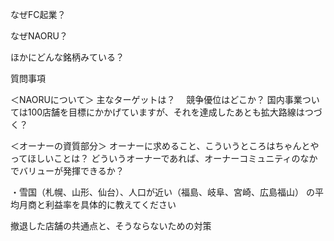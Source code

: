 
なぜFC起業？

なぜNAORU？

ほかにどんな銘柄みている？


質問事項

＜NAORUについて＞
主なターゲットは？　
競争優位はどこか？
国内事業ついては100店舗を目標にかかげていますが、それを達成したあとも拡大路線はつづく？

＜オーナーの資質部分＞
オーナーに求めること、こういうところはちゃんとやってほしいことは？
どういうオーナーであれば、オーナーコミュニティのなかでバリューが発揮できるか？



・雪国（札幌、山形、仙台）、人口が近い（福島、岐阜、宮崎、広島福山）
の平均月商と利益率を具体的に教えてください

撤退した店舗の共通点と、そうならないための対策


